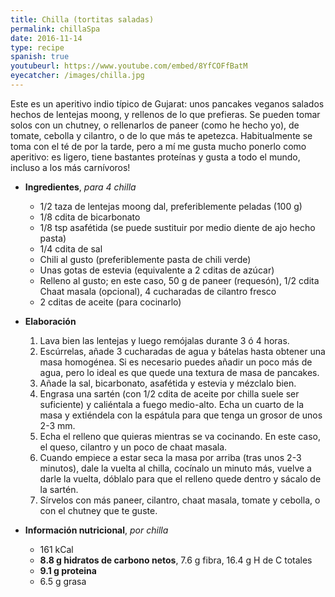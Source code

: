 ```yaml
---
title: Chilla (tortitas saladas)
permalink: chillaSpa
date: 2016-11-14
type: recipe
spanish: true
youtubeurl: https://www.youtube.com/embed/8YfCOFfBatM
eyecatcher: /images/chilla.jpg
---
```


Este es un aperitivo indio típico de Gujarat: unos pancakes veganos salados hechos de lentejas moong, y rellenos de lo que prefieras. Se pueden tomar solos con un chutney, o rellenarlos de paneer (como he hecho yo), de tomate, cebolla y cilantro, o de lo que más te apetezca. 
Habitualmente se toma con el té de por la tarde, pero a mí me gusta mucho ponerlo como aperitivo: es ligero, tiene bastantes proteínas y gusta a todo el mundo, incluso a los más carnívoros!


* **Ingredientes**, _para 4 chilla_
  - 1/2 taza de lentejas moong dal, preferiblemente peladas (100 g)
  - 1/8 cdita de bicarbonato
  - 1/8 tsp asafétida (se puede sustituir por medio diente de ajo hecho pasta)
  - 1/4 cdita de sal 
  - Chili al gusto (preferiblemente pasta de chili verde)
  - Unas gotas de estevia (equivalente a 2 cditas de azúcar)
  - Relleno al gusto; en este caso, 50 g de paneer (requesón), 1/2 cdita Chaat masala (opcional), 4 cucharadas de cilantro fresco
  - 2 cditas de aceite (para cocinarlo)


* **Elaboración**
  1. Lava bien las lentejas y luego remójalas durante 3 ó 4 horas. 
  2. Escúrrelas, añade 3 cucharadas de agua y bátelas hasta obtener una masa homogénea. Si es necesario puedes añadir un poco más de agua, pero lo ideal es que quede una textura de masa de pancakes. 
  3. Añade la sal, bicarbonato, asafétida y estevia y mézclalo bien. 
  4. Engrasa una sartén (con 1/2 cdita de aceite por chilla suele ser suficiente) y caliéntala a fuego medio-alto. Echa un cuarto de la masa y extiéndela con la espátula para que tenga un grosor de unos 2-3 mm. 
  5. Echa el relleno que quieras mientras se va cocinando. En este caso, el queso, cilantro y un poco de chaat masala. 
  6. Cuando empiece a estar seca la masa por arriba (tras unos 2-3 minutos), dale la vuelta al chilla, cocínalo un minuto más, vuelve a darle la vuelta, dóblalo para que el relleno quede dentro y sácalo de la sartén.
  7. Sírvelos con más paneer, cilantro, chaat masala, tomate y cebolla, o con el chutney que te guste. 


* **Información nutricional**, _por chilla_
  * 161 kCal
  * **8.8 g hidratos de carbono netos**, 7.6 g fibra, 16.4 g H de C totales
  * **9.1 g proteina**
  * 6.5 g grasa

